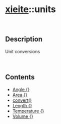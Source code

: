 # [xieite](./xieite.md)\:\:units

&nbsp;

## Description
Unit conversions

&nbsp;

## Contents
- [Angle \{\}](./namespaces/units/angle.md)
- [Area \{\}](./namespaces/units/area.md)
- [convert\(\)](./namespaces/units/convert.md)
- [Length \{\}](./namespaces/units/length.md)
- [Temperature \{\}](./namespaces/units/temperature.md)
- [Volume \{\}](./namespaces/units/volume.md)
